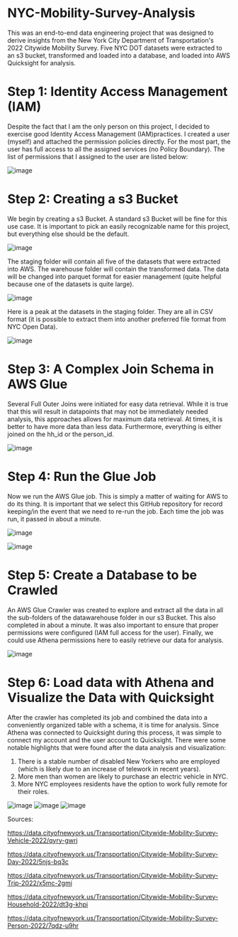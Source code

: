 # NYC-Mobility-Survey-Analysis
This was an end-to-end data engineering project that was designed to derive insights from the New York City Department of Transportation's 2022 Citywide Mobility Survey. Five NYC DOT datasets were extracted to an s3 bucket, transformed and loaded into a database, and loaded into AWS Quicksight for analysis.

# Step 1: Identity Access Management (IAM)
Despite the fact that I am the only person on this project, I decided to exercise good Identity Access Management (IAM)practices. I created a user (myself) and attached the permission policies directly. For the most part, the user has full access to all the assigned services (no Policy Boundary). The list of permissions that I assigned to the user are listed below:

![image](https://github.com/Tyriek-cloud/NYC-Mobility-Survey-Analysis/assets/62261407/b1773fe0-bd1c-4c77-9e32-9ad54e49773b)

# Step 2: Creating a s3 Bucket
We begin by creating a s3 Bucket. A standard s3 Bucket will be fine for this use case. It is important to pick an easily recognizable name for this project, but everything else should be the default.

![image](https://github.com/Tyriek-cloud/NYC-Mobility-Survey-Analysis/assets/62261407/69178f6f-2d84-4ccf-a860-1feef1a50825)

The staging folder will contain all five of the datasets that were extracted into AWS. The warehouse folder will contain the transformed data. The data will be changed into parquet format for easier management (quite helpful because one of the datasets is quite large).

![image](https://github.com/Tyriek-cloud/NYC-Mobility-Survey-Analysis/assets/62261407/e34b5fbc-d465-4449-903e-8e535bb9c25d)

Here is a peak at the datasets in the staging folder. They are all in CSV format (it is possible to extract them into another preferred file format from NYC Open Data).

![image](https://github.com/Tyriek-cloud/NYC-Mobility-Survey-Analysis/assets/62261407/c9e781e6-4b04-4a22-8ad1-453205117c0b)

# Step 3: A Complex Join Schema in AWS Glue
Several Full Outer Joins were initiated for easy data retrieval. While it is true that this will result in datapoints that may not be immediately needed analysis, this approaches allows for maximum data retrieval. At times, it is better to have more data than less data. Furthermore, everything is either joined on the hh_id or the person_id.

![image](https://github.com/Tyriek-cloud/NYC-Mobility-Survey-Analysis/assets/62261407/a4e9e992-72d6-4f91-9a06-c882830837a9)

# Step 4: Run the Glue Job
Now we run the AWS Glue job. This is simply a matter of waiting for AWS to do its thing. It is important that we select this GitHub repository for record keeping/in the event that we need to re-run the job. Each time the job was run, it passed in about a minute.

![image](https://github.com/Tyriek-cloud/NYC-Mobility-Survey-Analysis/assets/62261407/38023dde-5f8e-418b-9063-bb3461ac99c0)

![image](https://github.com/Tyriek-cloud/NYC-Mobility-Survey-Analysis/assets/62261407/8a2c23c3-ca11-4335-80cd-175278f2223b)

# Step 5: Create a Database to be Crawled
An AWS Glue Crawler was created to explore and extract all the data in all the sub-folders of the datawarehouse folder in our s3 Bucket. This also completed in about a minute. It was also important to ensure that proper permissions were configured (IAM full access for the user). Finally, we could use Athena permissions here to easily retrieve our data for analysis.

![image](https://github.com/Tyriek-cloud/NYC-Mobility-Survey-Analysis/assets/62261407/a0947851-ec4f-488b-9167-4fec43030b49)

# Step 6: Load data with Athena and Visualize the Data with Quicksight
After the crawler has completed its job and combined the data into a conveniently organized table with a schema, it is time for analysis. Since Athena was connected to Quicksight during this process, it was simple to connect my account and the user account to Quicksight. There were some notable highlights that were found after the data analysis and visualization:

1) There is a stable number of disabled New Yorkers who are employed (which is likely due to an increase of telework in recent years).
2) More men than women are likely to purchase an electric vehicle in NYC.
3) More NYC employees residents have the option to work fully remote for their roles.

![image](https://github.com/Tyriek-cloud/NYC-Mobility-Survey-Analysis/assets/62261407/e749bb4c-43cf-4572-bc38-f8bc47df6445)
![image](https://github.com/Tyriek-cloud/NYC-Mobility-Survey-Analysis/assets/62261407/d7c0d8cf-5141-4368-9428-abc3c4b4ebd4)
![image](https://github.com/Tyriek-cloud/NYC-Mobility-Survey-Analysis/assets/62261407/fdaec525-fdda-40fa-9f3f-7d64605a6439)

Sources:

https://data.cityofnewyork.us/Transportation/Citywide-Mobility-Survey-Vehicle-2022/qyry-gwrj

https://data.cityofnewyork.us/Transportation/Citywide-Mobility-Survey-Day-2022/5njs-bq3c

https://data.cityofnewyork.us/Transportation/Citywide-Mobility-Survey-Trip-2022/x5mc-2gmi

https://data.cityofnewyork.us/Transportation/Citywide-Mobility-Survey-Household-2022/dt3g-khpi

https://data.cityofnewyork.us/Transportation/Citywide-Mobility-Survey-Person-2022/7qdz-u9hr
